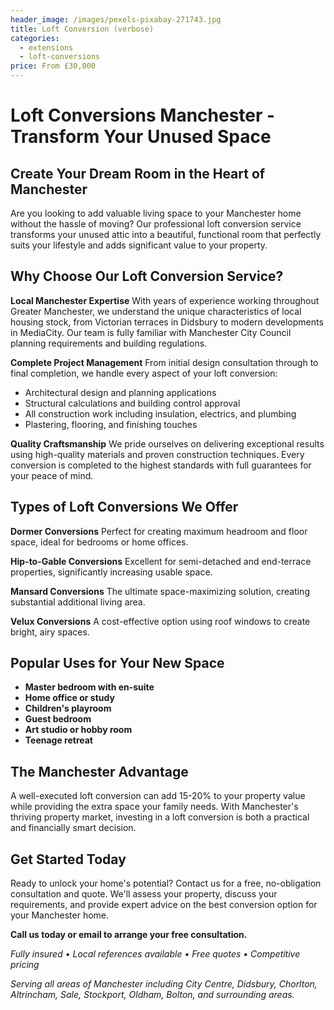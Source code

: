 ```yaml
---
header_image: /images/pexels-pixabay-271743.jpg
title: Loft Conversion (verbose)
categories:
  - extensions
  - loft-conversions
price: From £30,000
---
```

# Loft Conversions Manchester - Transform Your Unused Space

## Create Your Dream Room in the Heart of Manchester

Are you looking to add valuable living space to your Manchester home without the hassle of moving? Our professional loft conversion service transforms your unused attic into a beautiful, functional room that perfectly suits your lifestyle and adds significant value to your property.

## Why Choose Our Loft Conversion Service?

**Local Manchester Expertise**
With years of experience working throughout Greater Manchester, we understand the unique characteristics of local housing stock, from Victorian terraces in Didsbury to modern developments in MediaCity. Our team is fully familiar with Manchester City Council planning requirements and building regulations.

**Complete Project Management**
From initial design consultation through to final completion, we handle every aspect of your loft conversion:
- Architectural design and planning applications
- Structural calculations and building control approval
- All construction work including insulation, electrics, and plumbing
- Plastering, flooring, and finishing touches

**Quality Craftsmanship**
We pride ourselves on delivering exceptional results using high-quality materials and proven construction techniques. Every conversion is completed to the highest standards with full guarantees for your peace of mind.

## Types of Loft Conversions We Offer

**Dormer Conversions**
Perfect for creating maximum headroom and floor space, ideal for bedrooms or home offices.

**Hip-to-Gable Conversions**
Excellent for semi-detached and end-terrace properties, significantly increasing usable space.

**Mansard Conversions**
The ultimate space-maximizing solution, creating substantial additional living area.

**Velux Conversions**
A cost-effective option using roof windows to create bright, airy spaces.

## Popular Uses for Your New Space

- **Master bedroom with en-suite**
- **Home office or study**
- **Children's playroom**
- **Guest bedroom**
- **Art studio or hobby room**
- **Teenage retreat**

## The Manchester Advantage

A well-executed loft conversion can add 15-20% to your property value while providing the extra space your family needs. With Manchester's thriving property market, investing in a loft conversion is both a practical and financially smart decision.

## Get Started Today

Ready to unlock your home's potential? Contact us for a free, no-obligation consultation and quote. We'll assess your property, discuss your requirements, and provide expert advice on the best conversion option for your Manchester home.

**Call us today or email to arrange your free consultation.**

*Fully insured • Local references available • Free quotes • Competitive pricing*

*Serving all areas of Manchester including City Centre, Didsbury, Chorlton, Altrincham, Sale, Stockport, Oldham, Bolton, and surrounding areas.*
